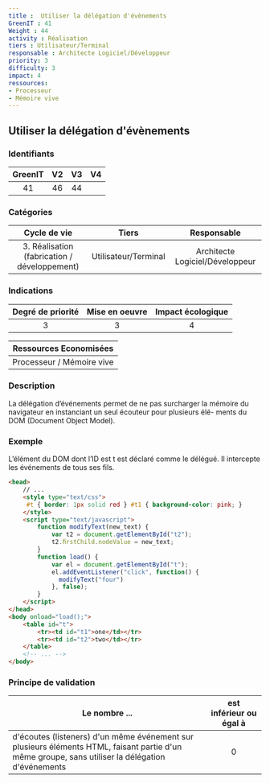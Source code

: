 ```yaml
---
title :  Utiliser la délégation d'évènements
GreenIT : 41
Weight : 44
activity : Réalisation
tiers : Utilisateur/Terminal
responsable : Architecte Logiciel/Développeur
priority: 3
difficulty: 3
impact: 4
ressources:
- Processeur
- Mémoire vive
---
```

## Utiliser la délégation d'évènements

### Identifiants

| GreenIT |  V2  |  V3  |  V4  |
|:-------:|:----:|:----:|:----:|
|  41    | 46  | 44  |      |

### Catégories

| Cycle de vie |  Tiers  |  Responsable  |
|:---------:|:----:|:----:|
| 3. Réalisation (fabrication / développement) | Utilisateur/Terminal | Architecte Logiciel/Développeur |

### Indications

| Degré de priorité |      Mise en oeuvre       |  Impact écologique    |
|:-------------------:|:-------------------------:|:---------------------:|
| 3 | 3 | 4 |

|Ressources Economisées                                      |
|:----------------------------------------------------------:|
| Processeur / Mémoire vive   |

### Description

La délégation d’événements permet de ne pas surcharger la mémoire du navigateur en instanciant un seul écouteur pour plusieurs élé- ments du DOM (Document Object Model).

### Exemple

L’élément du DOM dont l’ID est t est déclaré comme le délégué. 
Il intercepte les événements de tous ses fils.
```html
<head>
    // ...
    <style type="text/css">
     #t { border: 1px solid red } #t1 { background-color: pink; }
    </style>
    <script type="text/javascript">
        function modifyText(new_text) {
            var t2 = document.getElementById("t2");
            t2.ﬁrstChild.nodeValue = new_text;
        }
        function load() {
            var el = document.getElementById("t");
            el.addEventListener("click", function() {
              modifyText("four")
            }, false); 
        }
    </script>
</head>
<body onload="load();">
    <table id="t">
        <tr><td id="t1">one</td></tr>
        <tr><td id="t2">two</td></tr>
    </table>
    <!-- ... -->
</body>
```

### Principe de validation

| Le nombre ...     | est inférieur ou égal à   |  
|-------------------|:-------------------------:|
| d'écoutes (listeners) d'un même événement sur plusieurs éléments HTML, faisant partie d'un même groupe, sans utiliser la délégation d'événements  | 0  |
